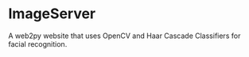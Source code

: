 # ImageServer
A web2py website that uses OpenCV and Haar Cascade Classifiers for facial recognition.
